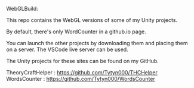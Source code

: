 WebGLBuild: 

This repo contains the WebGL versions of some of my Unity projects.

By default, there's only WordCounter in a github.io page.

You can launch the other projects by downloading them and placing them on a server. The VSCode live server can be used.

The Unity projects for these sites can be found on my GitHub.

TheoryCraftHelper : https://github.com/Tytyn000/THCHelper
WordsCounter : https://github.com/Tytyn000/WordsCounter
